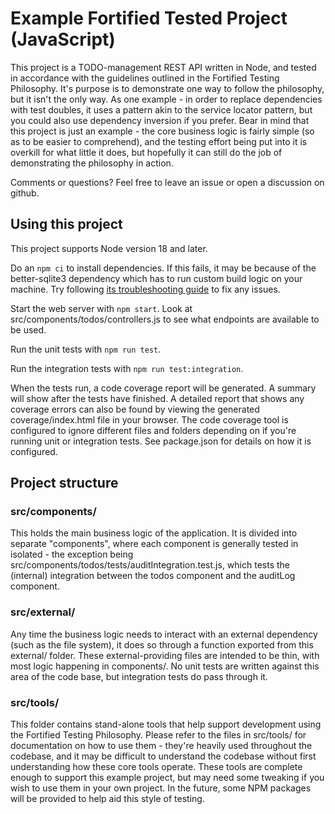# Example Fortified Tested Project (JavaScript)

This project is a TODO-management REST API written in Node, and tested in accordance with the guidelines outlined in the Fortified Testing Philosophy. It's purpose is to demonstrate one way to follow the philosophy, but it isn't the only way. As one example - in order to replace dependencies with test doubles, it uses a pattern akin to the service locator pattern, but you could also use dependency inversion if you prefer. Bear in mind that this project is just an example - the core business logic is fairly simple (so as to be easier to comprehend), and the testing effort being put into it is overkill for what little it does, but hopefully it can still do the job of demonstrating the philosophy in action.

Comments or questions? Feel free to leave an issue or open a discussion on github.

## Using this project

This project supports Node version 18 and later.

Do an `npm ci` to install dependencies. If this fails, it may be because of the better-sqlite3 dependency which has to run custom build logic on your machine. Try following [its troubleshooting guide](https://github.com/WiseLibs/better-sqlite3/blob/master/docs/troubleshooting.md) to fix any issues.

Start the web server with `npm start`. Look at src/components/todos/controllers.js to see what endpoints are available to be used.

Run the unit tests with `npm run test`.

Run the integration tests with `npm run test:integration`.

When the tests run, a code coverage report will be generated. A summary will show after the tests have finished. A detailed report that shows any coverage errors can also be found by viewing the generated coverage/index.html file in your browser. The code coverage tool is configured to ignore different files and folders depending on if you're running unit or integration tests. See package.json for details on how it is configured.

## Project structure

### src/components/

This holds the main business logic of the application. It is divided into separate "components", where each component is generally tested in isolated - the exception being src/components/todos/tests/auditIntegration.test.js, which tests the (internal) integration between the todos component and the auditLog component.

### src/external/

Any time the business logic needs to interact with an external dependency (such as the file system), it does so through a function exported from this external/ folder. These external-providing files are intended to be thin, with most logic happening in components/. No unit tests are written against this area of the code base, but integration tests do pass through it.

### src/tools/

This folder contains stand-alone tools that help support development using the Fortified Testing Philosophy. Please refer to the files in src/tools/ for documentation on how to use them - they're heavily used throughout the codebase, and it may be difficult to understand the codebase without first understanding how these core tools operate. These tools are complete enough to support this example project, but may need some tweaking if you wish to use them in your own project. In the future, some NPM packages will be provided to help aid this style of testing.

